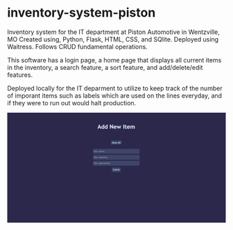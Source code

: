 # inventory-system-piston
Inventory system for the IT department at Piston Automotive in Wentzville, MO
Created using, Python, Flask, HTML, CSS, and SQlite. Deployed using Waitress. Follows CRUD fundamental operations.


This software has a login page, a home page that displays all current items in the inventory, a search feature, a sort feature, and add/delete/edit features.

Deployed locally for the IT deparment to utilize to keep track of the number of imporant items such as labels which are used on the lines everyday, and if they were to run out would halt production.

![alt text](src/static/add_snip.png)
